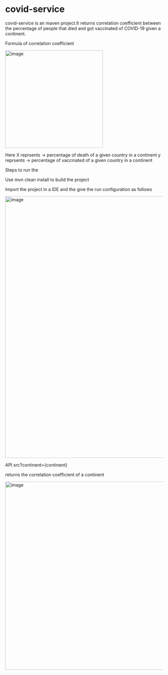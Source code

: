 # covid-service

covid-service is an maven project.It returns correlation coefficient between the percentage of people that died and got vaccinated of COVID-19 given a continent.

Formula of correlation coefficient 

<img width="312" alt="image" src="https://user-images.githubusercontent.com/95203590/158044883-90992c03-f81f-40cd-add3-9ae8a8790bc7.png">

Here X reprsents -> percentage of death of a given country in a continent
y reprsents -> percentage of vaccinated of a given country in a continent

Steps to run the 

Use mvn clean install to build the project

Import the project in a IDE and the give the run configuration as follows

<img width="837" alt="image" src="https://user-images.githubusercontent.com/95203590/158044955-29deb350-0aa4-4b59-9aff-0c2e2542a6f8.png">

API src?continent={continent}

returns the correlation coefficient of a continent


<img width="602" alt="image" src="https://user-images.githubusercontent.com/95203590/158051509-44e66422-121e-466c-8349-27fecf1f6ecd.png">

